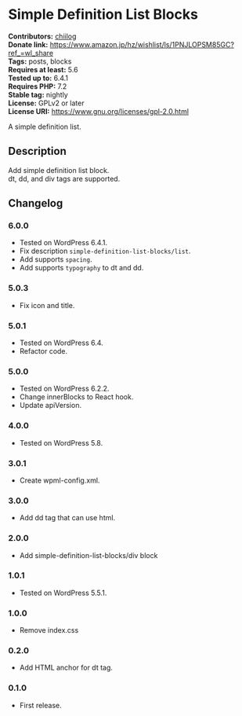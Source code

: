 # Simple Definition List Blocks #
**Contributors:** [chiilog](https://profiles.wordpress.org/mel_cha)  
**Donate link:**       https://www.amazon.jp/hz/wishlist/ls/1PNJLOPSM85GC?ref_=wl_share  
**Tags:**              posts, blocks  
**Requires at least:** 5.6  
**Tested up to:**      6.4.1  
**Requires PHP:**      7.2  
**Stable tag:**        nightly  
**License:** GPLv2 or later  
**License URI:** https://www.gnu.org/licenses/gpl-2.0.html

A simple definition list.

## Description ##

Add simple definition list block.  
dt, dd, and div tags are supported.

## Changelog ##

### 6.0.0 ###
* Tested on WordPress 6.4.1.
* Fix description `simple-definition-list-blocks/list`.
* Add supports `spacing`.
* Add supports `typography` to dt and dd.

### 5.0.3 ###
* Fix icon and title.

### 5.0.1 ###
* Tested on WordPress 6.4.
* Refactor code.

### 5.0.0 ###
* Tested on WordPress 6.2.2.
* Change innerBlocks to React hook.
* Update apiVersion.

### 4.0.0 ###
* Tested on WordPress 5.8.

### 3.0.1 ###
* Create wpml-config.xml.

### 3.0.0 ###
* Add dd tag that can use html.

### 2.0.0 ###
* Add simple-definition-list-blocks/div block

### 1.0.1 ###
* Tested on WordPress 5.5.1.

### 1.0.0 ###
* Remove index.css

### 0.2.0 ###
* Add HTML anchor for dt tag.

### 0.1.0 ###
* First release.

